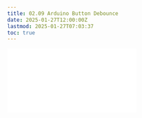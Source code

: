 ```yaml
---
title: 02.09 Arduino Button Debounce
date: 2025-01-27T12:00:00Z
lastmod: 2025-01-27T07:03:37
toc: true
---
```


![Link to included file content](../../../../arduino/button-debounce-arduino-example.md)
